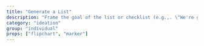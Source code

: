 ```yaml
---
title: "Generate a List"
description: "Frame the goal of the list or checklist (e.g.,. \"We're going to create a checklist of...\"). Have the participants share answers and record them on the flipchart. Clarify anything you don't know how to summarize before writing it down. Consolidate redundant shares into the one item."
category: "ideation"
group: "individual"
props: ["flipchart", "marker"]
---
```

